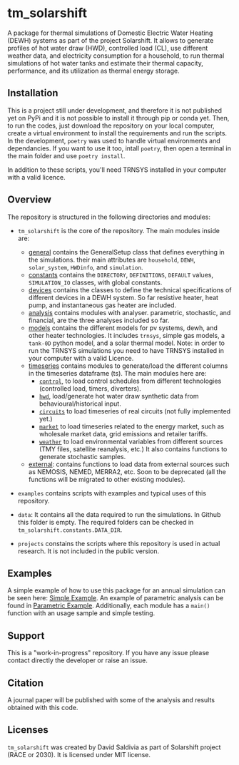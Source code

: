 # tm_solarshift
A package for thermal simulations of Domestic Electric Water Heating (DEWH) systems as part of the project Solarshift. It allows to generate profiles of hot water draw (HWD), controlled load (CL), use different weather data, and electricity consumption for a household, to run thermal simulations of hot water tanks and estimate their thermal capacity, performance, and its utilization as thermal energy storage.

## Installation
This is a project still under development, and therefore it is not published yet on PyPi and it is not possible to install it through pip or conda yet. Then, to run the codes, just download the repository on your local computer, create a virtual environment to install the requirements and run the scripts.
In the development, `poetry` was used to handle virtual environments and dependancies. If you want to use it too, intall `poetry`, then open a terminal in the main folder and use `poetry install`.

In addition to these scripts, you'll need TRNSYS installed in your computer with a valid licence.

## Overview
The repository is structured in the following directories and modules:
- `tm_solarshift` is the core of the repository. The main modules inside are:
    - [general](tm_solarshift/general.py) contains the GeneralSetup class that defines everything in the simulations. their main attributes are `household`, `DEWH`, `solar_system`, `HWDinfo`, and `simulation`.
    - [constants](tm_solarshift/constants.py) contains the `DIRECTORY`, `DEFINITIONS`, `DEFAULT` values, `SIMULATION_IO` classes, with global constants.
    - [devices](tm_solarshift/devices.py) contains the classes to define the technical specifications of different devices in a DEWH system. So far resistive heater, heat pump, and instantaneous gas heater are included.
    - [analysis](tm_solarshift/analysis) contains modules with analyser. parametric, stochastic, and financial, are the three analyses included so far.
    - [models](tm_solarshift/models) contains the different models for pv systems, dewh, and other heater technologies. It includes `trnsys`, simple gas models, a `tank-0D` python model, and a solar thermal model. Note: in order to run the TRNSYS simulations you need to have TRNSYS installed in your computer with a valid Licence.
    - [timeseries](tm_solarshift/timeseries) contains modules to generate/load the different columns in the timeseries dataframe (ts). The main modules here are:
        - [`control`](tm_solarshift/control.py), to load control schedules from different technologies (controlled load, timers, diverters).
        - [`hwd`](tm_solarshift/hwd.py), load/generate hot water draw synthetic data from behavioural/historical input.
        - [`circuits`](tm_solarshift/circuits.py) to load timeseries of real circuits (not fully implemented yet.)
        - [`market`](tm_solarshift/market.py) to load timeseries related to the energy market, such as wholesale market data, grid emissions and retailer tariffs.
        - [`weather`](tm_solarshift/weather.py) to load environmental variables from different sources (TMY files, satellite reanalysis, etc.) It also contains functions to generate stochastic samples.
    - [external](tm_solarshift/external): contains functions to load data from external sources such as NEMOSIS, NEMED, MERRA2, etc. Soon to be deprecated (all the functions will be migrated to other existing modules).

- `examples` contains scripts with examples and typical uses of this repository.
- `data`: It contains all the data required to run the simulations. In Github this folder is empty. The required folders can be checked in `tm_solarshift.constants.DATA_DIR`.
- `projects` constains the scripts where this repository is used in actual research. It is not included in the public version.

## Examples
A simple example of how to use this package for an annual simulation can be seen here: [Simple Example](examples/simple_example.py). An example of parametric analysis can be found in [Parametric Example](examples/parametric_analysis.py).
Additionally, each module has a `main()` function with an usage sample and simple testing.

## Support
This is a "work-in-progress" repository. If you have any issue please contact directly the developer or raise an issue.

## Citation
A journal paper will be published with some of the analysis and results obtained with this code.

## Licenses
`tm_solarshift` was created by David Saldivia as part of Solarshift project (RACE or 2030). It is licensed under MIT license.
